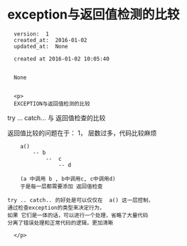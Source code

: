 
  # exception与返回值检测的比较

      version:  1
      created_at:  2016-01-02
      updated_at:  None

      created at 2016-01-02 10:05:40 


      None


      <p>
      EXCEPTION与返回值检测的比较
try ... catch...    与  返回值检查的比较

返回值比较的问题在于：
	1， 层数过多，代码比较麻烦
		
		a()
			-- b
				--  c
					-- d 
		
		(a 中调用 b , b中调用c, c中调用d)			
		于是每一层都需要添加 返回值检查
		
	try .. catch.. 的好处是可以仅仅在  a() 这一层控制， 
	通过检查exception的类型来决定行为， 
	如果 它们是一体的话，可以进行一个处理，省略了大量代码
	分离了错误处理和正常代码的逻辑，更加清晰

      </p>

  